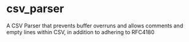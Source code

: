 # csv_parser
A CSV Parser that prevents buffer overruns and allows comments and empty lines within CSV, in addition to adhering to RFC4180
